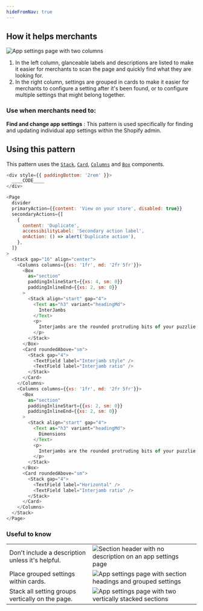 ```yaml
---
hideFromNav: true
---
```


<div as="HowItHelps">

## How it helps merchants

![App settings page with two columns](/images/patterns/app-settings-cover-image.png)

1. In the left column, glanceable labels and descriptions are listed to make it easier for merchants to scan the page and quickly find what they are looking for.
2. In the right column, settings are grouped in cards to make it easier for merchants to configure a setting after it's been found, or to configure multiple settings that might belong together.

<div as="DefinitionTable">

### Use when merchants need to:

**Find and change app settings**
: This pattern is used specifically for finding and updating individual app settings within the Shopify admin.

</div>
</div>
<div as="Usage">

## Using this pattern

This pattern uses the [`Stack`](/components/layout-and-structure/stack), [`Card`](/components/layout-and-structure/card), [`Columns`](/components/layout-and-structure/columns) and [`Box`](/components/layout-and-structure/box) components.

<!-- prettier-ignore -->
```javascript {"type":"previewContext","for":"example"}
<div style={{ paddingBottom: '2rem' }}>
  ____CODE____
</div>
```

```javascript {"type":"livePreview","id":"example"}
<Page
  divider
  primaryAction={{content: 'View on your store', disabled: true}}
  secondaryActions={[
    {
      content: 'Duplicate',
      accessibilityLabel: 'Secondary action label',
      onAction: () => alert('Duplicate action'),
    },
  ]}
>
  <Stack gap="16" align="center">
    <Columns columns={{xs: '1fr', md: '2fr 5fr'}}>
      <Box
        as="section"
        paddingInlineStart={{xs: 4, sm: 0}}
        paddingInlineEnd={{xs: 2, sm: 0}}
      >
        <Stack align="start" gap="4">
          <Text as="h3" variant="headingMd">
            InterJambs
          </Text>
          <p>
            Interjambs are the rounded protruding bits of your puzzlie piece
          </p>
        </Stack>
      </Box>
      <Card roundedAbove="sm">
        <Stack gap="4">
          <TextField label="Interjamb style" />
          <TextField label="Interjamb ratio" />
        </Stack>
      </Card>
    </Columns>
    <Columns columns={{xs: '1fr', md: '2fr 5fr'}}>
      <Box
        as="section"
        paddingInlineStart={{xs: 2, sm: 0}}
        paddingInlineEnd={{xs: 2, sm: 0}}
      >
        <Stack align="start" gap="4">
          <Text as="h3" variant="headingMd">
            Dimensions
          </Text>
          <p>
            Interjambs are the rounded protruding bits of your puzzlie piece
          </p>
        </Stack>
      </Box>
      <Card roundedAbove="sm">
        <Stack gap="4">
          <TextField label="Horizontal" />
          <TextField label="Interjamb ratio" />
        </Stack>
      </Card>
    </Columns>
  </Stack>
</Page>
```

</div>
<div as="UsefulToKnow">

### Useful to know

|                                                  |                                                                                                            |
| ------------------------------------------------ | ---------------------------------------------------------------------------------------------------------- |
| Don't include a description unless it's helpful. | ![Section header with no description on an app settings page](/images/patterns/app-settings-usage-1.png)   |
| Place grouped settings within cards.             | ![App settings page with section headings and grouped settings](/images/patterns/app-settings-usage-2.png) |
| Stack all setting groups vertically on the page. | ![App settings page with two vertically stacked sections](/images/patterns/app-settings-usage-3.png)       |

</div>
